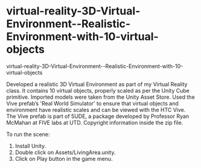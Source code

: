 # virtual-reality-3D-Virtual-Environment--Realistic-Environment-with-10-virtual-objects
virtual-reality-3D-Virtual-Environment--Realistic-Environment-with-10-virtual-objects

Developed a realistic 3D Virtual Environment as part of my Virtual Reality class. It contains 10 virtual objects, properly scaled as per the Unity Cube primitive. Imported models were taken from the Unity Asset Store. Used the Vive prefab’s 'Real World Simulator' to ensure that virtual objects and environment have realistic scales and can be viewed with the HTC Vive. The Vive prefab is part of 5UDE, a package developed by Professor Ryan McMahan at FIVE labs at UTD. Copyright information inside the zip file.


To run the scene:
1. Install Unity.
2. Double click on Assets/LivingArea.unity.
3. Click on Play button in the game menu.
